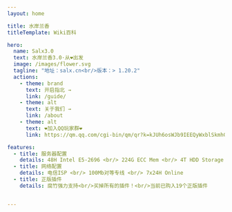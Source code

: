 ```yaml
---
layout: home

title: 水岸兰香
titleTemplate: Wiki百科

hero:
  name: Salx3.0
  text: 水岸兰香3.0·从❤️出发
  image: /images/flower.svg
  tagline: "地址：salx.cn<br/>版本：> 1.20.2" 
  actions:
    - theme: brand
      text: 开启指北 →  
      link: /guide/
    - theme: alt
      text: 关于我们 →  
      link: /about
    - theme: alt
      text: ❤️加入QQ玩家群❤️
      link: https://qm.qq.com/cgi-bin/qm/qr?k=kJUh6osWJb9IEEQyWxblSkmhGkjN1AFD&jump_from=webapi&authKey=i3hs9CVkNwKa2G1n8RRu1Ds7OvXDMaXvn3p1X0MlannMk9GVUDEVgMframpQSXmN

features:
  - title: 服务器配置
    details: 48H Intel E5-2696 <br/> 224G ECC Mem <br/> 4T HDD Storage <br/> 确保流畅的游戏体验和稳定的性能。
  - title: 网络配置
    details: 电信ISP <br/> 100Mb对等专线 <br/> 7x24H Online
  - title: 正版插件
    details: 腐竹强力支持<br/>买掉所有的插件！<br/>当前已购入19个正版插件


---
```

<style module>
  :root {
    /* --vp-home-hero-name-color: #ee90b2; */
    --vp-home-hero-name-color: #transparent;
    --vp-home-hero-name-background: -webkit-linear-gradient(120deg, #e6cff1 30%, #ee90b2);
    --vp-home-hero-image-background-image: linear-gradient(-45deg, #e6cff1 50%, #47caff 50%);
  }
  :root {
    --vp-home-hero-name-color: transparent;
    --vp-home-hero-name-background: -webkit-linear-gradient(120deg, #e6cff1 30%, #ee90b2);

    --vp-home-hero-image-background-image: linear-gradient(-45deg, #1ea9db 50%, #e6cff1 50%);
    --vp-home-hero-image-filter: blur(40px);
  }

  @media (min-width: 640px) {
    :root {
      --vp-home-hero-image-filter: blur(56px);
    }
  }

  @media (min-width: 960px) {
    :root {
      --vp-home-hero-image-filter: blur(72px);
    }
  }
</style>


<!-- npm run dev 启动脚本 -->